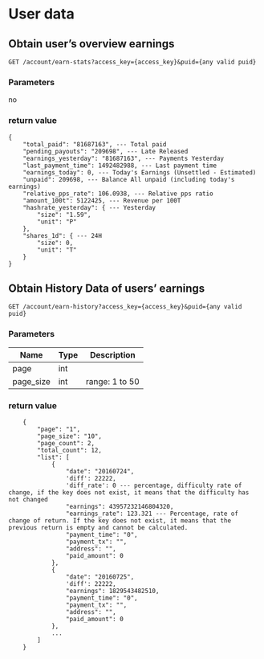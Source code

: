 # User data

## Obtain user’s overview earnings 

`GET /account/earn-stats?access_key={access_key}&puid={any valid puid}`

### Parameters

no

### return value

```
{
    "total_paid": "81687163", --- Total paid
    "pending_payouts": "209698", --- Late Released
    "earnings_yesterday": "81687163", --- Payments Yesterday
    "last_payment_time": 1492482988, --- Last payment time
    "earnings_today": 0, --- Today's Earnings (Unsettled - Estimated)
    "unpaid": 209698, --- Balance All unpaid (including today's earnings)
    "relative_pps_rate": 106.0938, --- Relative pps ratio
    "amount_100t": 5122425, --- Revenue per 100T
    "hashrate_yesterday": { --- Yesterday
        "size": "1.59",
        "unit": "P"
    },
    "shares_1d": { --- 24H
        "size": 0,
        "unit": "T"
    }
}

```

## Obtain History Data of users’ earnings

`GET /account/earn-history?access_key={access_key}&puid={any valid puid}`

### Parameters

| Name | Type | Description |
|---|----|----|
|page|int| |
|page_size|int|range: 1 to 50 |

### return value

```
    {
        "page": "1",
        "page_size": "10",
        "page_count": 2,
        "total_count": 12,
        "list": [
            {
                "date": "20160724",
                'diff': 22222,
                'diff_rate': 0 --- percentage, difficulty rate of change, if the key does not exist, it means that the difficulty has not changed
                "earnings": 43957232146804320,
                "earnings_rate": 123.321 --- Percentage, rate of change of return. If the key does not exist, it means that the previous return is empty and cannot be calculated.
                "payment_time": "0",
                "payment_tx": "",
                "address": "",
                "paid_amount": 0
            },
            {
                "date": "20160725",
                'diff': 22222,
                "earnings": 1829543482510,
                "payment_time": "0",
                "payment_tx": "",
                "address": "",
                "paid_amount": 0
            },
            ...
        ]
    }

```
